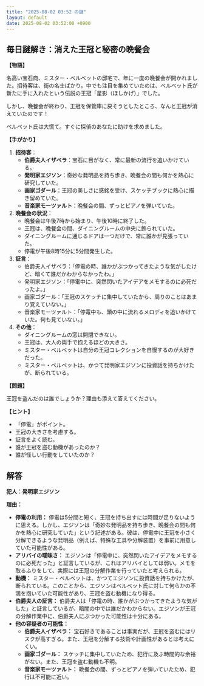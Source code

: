 ```yaml
---
title: "2025-08-02 03:52 の謎"
layout: default
date: 2025-08-02 03:52:00 +0900
---
```

## 毎日謎解き：消えた王冠と秘密の晩餐会

**【物語】**

名高い宝石商、ミスター・ベルベットの邸宅で、年に一度の晩餐会が開かれました。招待客は、街の名士ばかり。中でも注目を集めていたのは、ベルベット氏が新たに手に入れたという伝説の王冠「星影（ほしかげ）」でした。

しかし、晩餐会が終わり、王冠を保管庫に戻そうとしたところ、なんと王冠が消えていたのです！

ベルベット氏は大慌て。すぐに探偵のあなたに助けを求めました。

**【手がかり】**

1.  **招待客**：
    *   **伯爵夫人イザベラ**：宝石に目がなく、常に最新の流行を追いかけている。
    *   **発明家エジソン**：奇妙な発明品を持ち歩き、晩餐会の間も何かを熱心に研究していた。
    *   **画家ゴダール**：王冠の美しさに感銘を受け、スケッチブックに熱心に描き留めていた。
    *   **音楽家モーツァルト**：晩餐会の間、ずっとピアノを弾いていた。
2.  **晩餐会の状況**：
    *   晩餐会は午後7時から始まり、午後10時に終了した。
    *   王冠は、晩餐会の間、ダイニングルームの中央に飾られていた。
    *   ダイニングルームに通じるドアは一つだけで、常に誰かが見張っていた。
    *   停電が午後8時15分に5分間発生した。
3.  **証言**：
    *   伯爵夫人イザベラ：「停電の時、誰かがぶつかってきたような気がしたけど、暗くて誰だかわからなかったわ。」
    *   発明家エジソン：「停電中に、突然閃いたアイデアをメモするのに必死だったよ。」
    *   画家ゴダール：「王冠のスケッチに集中していたから、周りのことはあまり覚えていない。」
    *   音楽家モーツァルト：「停電中も、頭の中に流れるメロディを追いかけていた。何も見ていない。」
4.  **その他**：
    *   ダイニングルームの窓は開閉できない。
    *   王冠は、大人の両手で抱えるほどの大きさ。
    *   ミスター・ベルベットは自分の王冠コレクションを自慢するのが大好きだった。
    *   ミスター・ベルベットは、かつて発明家エジソンに投資話を持ちかけたが、断られている。

**【問題】**

王冠を盗んだのは誰でしょうか？理由も添えて答えてください。

**【ヒント】**

*   「停電」がポイント。
*   王冠の大きさを考慮する。
*   証言をよく読む。
*   誰が王冠を盗む動機があったのか？
*   誰が怪しい行動をしていたのか？

## 解答

**犯人：発明家エジソン**

**理由：**

*   **停電の利用：** 停電は5分間と短く、王冠を持ち出すには時間が足りないように思える。しかし、エジソンは「奇妙な発明品を持ち歩き、晩餐会の間も何かを熱心に研究していた」という記述がある。彼は、停電中に王冠を小さく分解できるような発明品（例えば、特殊な工具や分解装置）を事前に用意していた可能性がある。
*   **アリバイの曖昧さ：** エジソンは「停電中に、突然閃いたアイデアをメモするのに必死だった」と証言しているが、これはアリバイとしては弱い。メモを取るふりをして、実際には王冠の分解作業を行っていたと考えられる。
*   **動機：** ミスター・ベルベットは、かつてエジソンに投資話を持ちかけたが、断られている。このことから、エジソンはベルベット氏に対して何らかの不満を抱いていた可能性があり、王冠を盗む動機になり得る。
*   **伯爵夫人の証言：** 伯爵夫人は「停電の時、誰かがぶつかってきたような気がした」と証言しているが、暗闇の中では誰だかわからない。エジソンが王冠の分解作業中に、伯爵夫人にぶつかった可能性は十分にある。
*   **他の容疑者の可能性：**
    *   **伯爵夫人イザベラ：** 宝石好きであることは事実だが、王冠を盗むにはリスクが高すぎる。また、王冠を分解する技術や計画性があるとは考えにくい。
    *   **画家ゴダール：** スケッチに集中していたため、犯行に及ぶ時間的な余裕がない。また、王冠を盗む動機も不明。
    *   **音楽家モーツァルト：** 晩餐会の間、ずっとピアノを弾いていたため、犯行は不可能に近い。
